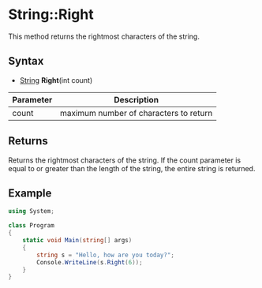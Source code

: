 # String::Right #
This method returns the rightmost characters of the string.

## Syntax ##
- [String](String.md) **Right**(int count)

| Parameter | Description |
| --- | --- |
| count | maximum number of characters to return |

## Returns ##
Returns the rightmost characters of the string. If the count parameter is equal to or greater than the length of the string, the entire string is returned.

## Example ##
```csharp
using System;

class Program
{
    static void Main(string[] args)
    {
        string s = "Hello, how are you today?";
        Console.WriteLine(s.Right(6));
    }
}
```